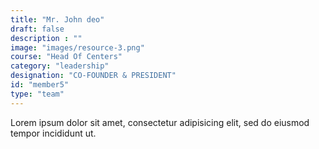 ```yaml
---
title: "Mr. John deo"
draft: false
description : ""
image: "images/resource-3.png"
course: "Head Of Centers"
category: "leadership"
designation: "CO-FOUNDER & PRESIDENT"
id: "member5"
type: "team"
---
```


Lorem ipsum dolor sit amet, consectetur adipisicing elit, sed do eiusmod tempor incididunt ut.
